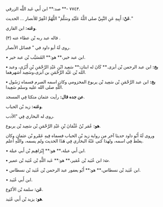 ٧٧٤٣ -** صد:** ابن أَبي عَبد اللَّه الزرقي.

**عَنْ:** أَبِيهِ عَنِ النَّبِيِّ صلى اللَّهُ عَلَيْهِ وسَلَّمَ" اللَّهُمَّ اغْفِرْ للأنصار ... الحديث."

**وعَنه:** ابن القاري.

قاله عبد ربه بْن عطاء عنه (٣) .

روى لَهُ أبو داود في " فضائل الأنصار.

• ابن عبد خير،** هو:** المُسَيَّب بْن عبد خير.

**• بخ:** ابن عبد الرحمن بْن أبزى.** كَانَ له ابنان:** سَعِيد ابْنِ عَبْدِ الرَّحْمَنِ بْنِ أَبْزَى، وعبد الله بْن عَبْد الرَّحْمَنِ بن أبزى،وسَعِيد أشهرهما.

**• بخ:** ابن عبد الرَّحْمَنِ بْن سَعِيد بْن يربوع المخزومي وكان اسمه الصرم فسماه رَسُول اللَّهِ صلى الله عليه وسلم سَعِيدا.

**عن جده قال:** رأيت عثمان متكئا فِي المسجد.

**وعَنه:** زيد بْن الحباب.

روى له البخاري فِي "الأدب.

**هو:** عُمَر بْنُ عُثْمَانَ بْنِ عَبْدِ الرَّحْمَنِ بْن سَعِيد بْن يربوع.

وروى لَهُ أَبُو داود حديثا آخر من رواية زيد بْن الحباب فسماه فِيهِ عَمْرو بْن عثمان وكان يغلط فِي اسمه، ولهذا كنى عَنْهُ البخاري فِي هَذَا الحديث ولم يسمه، واللَّهِ أعلم.

• ابن أَبي عبلة،** هو:** إِبْرَاهِيم بْن أَبي عبلة.

**• ت:** ابن عُبَيد بْن عُمَير،** هو:** عَبد اللَّهِ بْن عُبَيد بْن عمير.

• ابن عُبَيد بْن نسطاس،** هو:** أَبُو يعفور عبد الرحمن بْن عُبَيد بْن نسطاس.

• ابن أَبي عُبَيد.

**عَن:** سلمة بْن الأكوع.

**هو:** يزيد بْن أَبي عُبَيد.